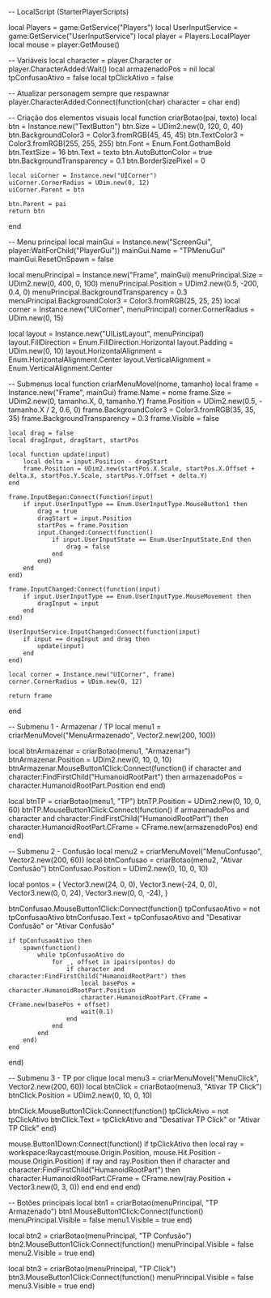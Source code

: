 -- LocalScript (StarterPlayerScripts)

local Players = game:GetService("Players")
local UserInputService = game:GetService("UserInputService")
local player = Players.LocalPlayer
local mouse = player:GetMouse()

-- Variáveis
local character = player.Character or player.CharacterAdded:Wait()
local armazenadoPos = nil
local tpConfusaoAtivo = false
local tpClickAtivo = false

-- Atualizar personagem sempre que respawnar
player.CharacterAdded:Connect(function(char)
	character = char
end)

-- Criação dos elementos visuais
local function criarBotao(pai, texto)
	local btn = Instance.new("TextButton")
	btn.Size = UDim2.new(0, 120, 0, 40)
	btn.BackgroundColor3 = Color3.fromRGB(45, 45, 45)
	btn.TextColor3 = Color3.fromRGB(255, 255, 255)
	btn.Font = Enum.Font.GothamBold
	btn.TextSize = 16
	btn.Text = texto
	btn.AutoButtonColor = true
	btn.BackgroundTransparency = 0.1
	btn.BorderSizePixel = 0

	local uiCorner = Instance.new("UICorner")
	uiCorner.CornerRadius = UDim.new(0, 12)
	uiCorner.Parent = btn

	btn.Parent = pai
	return btn
end

-- Menu principal
local mainGui = Instance.new("ScreenGui", player:WaitForChild("PlayerGui"))
mainGui.Name = "TPMenuGui"
mainGui.ResetOnSpawn = false

local menuPrincipal = Instance.new("Frame", mainGui)
menuPrincipal.Size = UDim2.new(0, 400, 0, 100)
menuPrincipal.Position = UDim2.new(0.5, -200, 0.4, 0)
menuPrincipal.BackgroundTransparency = 0.3
menuPrincipal.BackgroundColor3 = Color3.fromRGB(25, 25, 25)
local corner = Instance.new("UICorner", menuPrincipal)
corner.CornerRadius = UDim.new(0, 15)

local layout = Instance.new("UIListLayout", menuPrincipal)
layout.FillDirection = Enum.FillDirection.Horizontal
layout.Padding = UDim.new(0, 10)
layout.HorizontalAlignment = Enum.HorizontalAlignment.Center
layout.VerticalAlignment = Enum.VerticalAlignment.Center

-- Submenus
local function criarMenuMovel(nome, tamanho)
	local frame = Instance.new("Frame", mainGui)
	frame.Name = nome
	frame.Size = UDim2.new(0, tamanho.X, 0, tamanho.Y)
	frame.Position = UDim2.new(0.5, -tamanho.X / 2, 0.6, 0)
	frame.BackgroundColor3 = Color3.fromRGB(35, 35, 35)
	frame.BackgroundTransparency = 0.3
	frame.Visible = false

	local drag = false
	local dragInput, dragStart, startPos

	local function update(input)
		local delta = input.Position - dragStart
		frame.Position = UDim2.new(startPos.X.Scale, startPos.X.Offset + delta.X, startPos.Y.Scale, startPos.Y.Offset + delta.Y)
	end

	frame.InputBegan:Connect(function(input)
		if input.UserInputType == Enum.UserInputType.MouseButton1 then
			drag = true
			dragStart = input.Position
			startPos = frame.Position
			input.Changed:Connect(function()
				if input.UserInputState == Enum.UserInputState.End then
					drag = false
				end
			end)
		end
	end)

	frame.InputChanged:Connect(function(input)
		if input.UserInputType == Enum.UserInputType.MouseMovement then
			dragInput = input
		end
	end)

	UserInputService.InputChanged:Connect(function(input)
		if input == dragInput and drag then
			update(input)
		end
	end)

	local corner = Instance.new("UICorner", frame)
	corner.CornerRadius = UDim.new(0, 12)

	return frame
end

-- Submenu 1 - Armazenar / TP
local menu1 = criarMenuMovel("MenuArmazenado", Vector2.new(200, 100))

local btnArmazenar = criarBotao(menu1, "Armazenar")
btnArmazenar.Position = UDim2.new(0, 10, 0, 10)
btnArmazenar.MouseButton1Click:Connect(function()
	if character and character:FindFirstChild("HumanoidRootPart") then
		armazenadoPos = character.HumanoidRootPart.Position
	end
end)

local btnTP = criarBotao(menu1, "TP")
btnTP.Position = UDim2.new(0, 10, 0, 60)
btnTP.MouseButton1Click:Connect(function()
	if armazenadoPos and character and character:FindFirstChild("HumanoidRootPart") then
		character.HumanoidRootPart.CFrame = CFrame.new(armazenadoPos)
	end
end)

-- Submenu 2 - Confusão
local menu2 = criarMenuMovel("MenuConfusao", Vector2.new(200, 60))
local btnConfusao = criarBotao(menu2, "Ativar Confusão")
btnConfusao.Position = UDim2.new(0, 10, 0, 10)

local pontos = {
	Vector3.new(24, 0, 0),
	Vector3.new(-24, 0, 0),
	Vector3.new(0, 0, 24),
	Vector3.new(0, 0, -24),
}

btnConfusao.MouseButton1Click:Connect(function()
	tpConfusaoAtivo = not tpConfusaoAtivo
	btnConfusao.Text = tpConfusaoAtivo and "Desativar Confusão" or "Ativar Confusão"

	if tpConfusaoAtivo then
		spawn(function()
			while tpConfusaoAtivo do
				for _, offset in ipairs(pontos) do
					if character and character:FindFirstChild("HumanoidRootPart") then
						local basePos = character.HumanoidRootPart.Position
						character.HumanoidRootPart.CFrame = CFrame.new(basePos + offset)
						wait(0.1)
					end
				end
			end
		end)
	end
end)

-- Submenu 3 - TP por clique
local menu3 = criarMenuMovel("MenuClick", Vector2.new(200, 60))
local btnClick = criarBotao(menu3, "Ativar TP Click")
btnClick.Position = UDim2.new(0, 10, 0, 10)

btnClick.MouseButton1Click:Connect(function()
	tpClickAtivo = not tpClickAtivo
	btnClick.Text = tpClickAtivo and "Desativar TP Click" or "Ativar TP Click"
end)

mouse.Button1Down:Connect(function()
	if tpClickAtivo then
		local ray = workspace:Raycast(mouse.Origin.Position, mouse.Hit.Position - mouse.Origin.Position)
		if ray and ray.Position then
			if character and character:FindFirstChild("HumanoidRootPart") then
				character.HumanoidRootPart.CFrame = CFrame.new(ray.Position + Vector3.new(0, 3, 0))
			end
		end
	end
end)

-- Botões principais
local btn1 = criarBotao(menuPrincipal, "TP Armazenado")
btn1.MouseButton1Click:Connect(function()
	menuPrincipal.Visible = false
	menu1.Visible = true
end)

local btn2 = criarBotao(menuPrincipal, "TP Confusão")
btn2.MouseButton1Click:Connect(function()
	menuPrincipal.Visible = false
	menu2.Visible = true
end)

local btn3 = criarBotao(menuPrincipal, "TP Click")
btn3.MouseButton1Click:Connect(function()
	menuPrincipal.Visible = false
	menu3.Visible = true
end)
